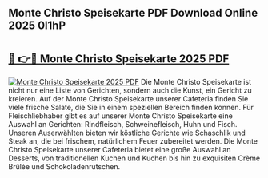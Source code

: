 ## Monte Christo Speisekarte PDF Download Online 2025 0l1hP

# <h2><a href="http://gcdyew1.nevu.top/?p=Monte+Christo+Speisekarte">🔗 👉🔴 Monte Christo Speisekarte 2025 PDF</a></h2>

[![Monte Christo Speisekarte 2025 PDF](https://i.imgur.com/dBaPXMq.png)](http://gcdyew1.nevu.top/?p=Monte+Christo+Speisekarte)
Die Monte Christo Speisekarte ist nicht nur eine Liste von Gerichten, sondern auch die Kunst, ein Gericht zu kreieren. Auf der Monte Christo Speisekarte unserer Cafeteria finden Sie viele frische Salate, die Sie in einem speziellen Bereich finden können. Für Fleischliebhaber gibt es auf unserer Monte Christo Speisekarte eine Auswahl an Gerichten: Rindfleisch, Schweinefleisch, Huhn und Fisch. Unseren Auserwählten bieten wir köstliche Gerichte wie Schaschlik und Steak an, die bei frischem, natürlichem Feuer zubereitet werden. Die Monte Christo Speisekarte unserer Cafeteria bietet eine große Auswahl an Desserts, von traditionellen Kuchen und Kuchen bis hin zu exquisiten Crème Brûlée und Schokoladenrutschen.
